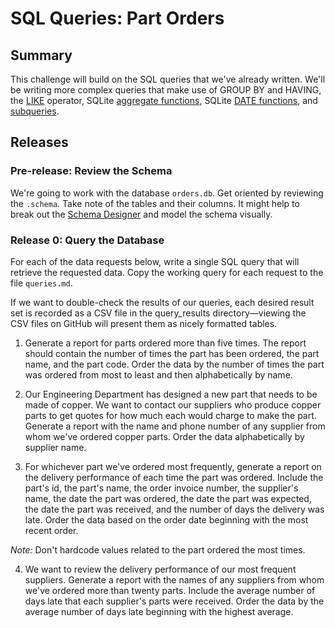 # SQL Queries:  Part Orders

## Summary 
This challenge will build on the SQL queries that we've already written.  We'll be writing more complex queries that make use of GROUP BY and HAVING, the [LIKE][SQLite like operator] operator, SQLite [aggregate functions][sqlite aggregate functions], SQLite [DATE functions][sqlite date functions], and [subqueries][SQLite subqueries].


## Releases
### Pre-release:  Review the Schema
We're going to work with the database `orders.db`.  Get oriented by reviewing the `.schema`.  Take note of the tables and their columns.  It might help to break out the [Schema Designer][] and model the schema visually.


### Release 0:  Query the Database
For each of the data requests below, write a single SQL query that will retrieve the requested data. Copy the working query for each request to the file `queries.md`.

If we want to double-check the results of our queries, each desired result set is recorded as a CSV file in the query_results directory—viewing the CSV files on GitHub will present them as nicely formatted tables.


1. Generate a report for parts ordered more than five times. The report should contain the number of times the part has been ordered, the part name, and the part code.  Order the data by the number of times the part was ordered from most to least and then alphabetically by name.

2. Our Engineering Department has designed a new part that needs to be made of copper.  We want to contact our suppliers who produce copper parts to get quotes for how much each would charge to make the part.  Generate a report with the name and phone number of any supplier from whom we've ordered copper parts.  Order the data alphabetically by supplier name.

3. For whichever part we've ordered most frequently, generate a report on the delivery performance of each time the part was ordered.  Include the part's id, the part's name, the order invoice number, the supplier's name, the date the part was ordered, the date the part was expected, the date the part was received, and the number of days the delivery was late.  Order the data based on the order date beginning with the most recent order.

  *Note:* Don't hardcode values related to the part ordered the most times.
  
4. We want to review the delivery performance of our most frequent suppliers.  Generate a report with the names of any suppliers from whom we've ordered more than twenty parts.  Include the average number of days late that each supplier's parts were received.  Order the data by the average number of days late beginning with the highest average.
 



[Schema Designer]: https://schemadesigner.devbootcamp.com
[SQLite aggregate functions]: https://www.sqlite.org/lang_aggfunc.html
[SQLite date functions]: https://www.sqlite.org/lang_datefunc.html
[SQLite like operator]: http://www.tutorialspoint.com/sqlite/sqlite_like_clause.htm
[SQLite subqueries]: http://www.techonthenet.com/sqlite/subqueries.php

